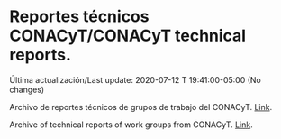 # Reportes técnicos CONACyT/CONACyT technical reports.

Última actualización/Last update: 2020-07-12 T 19:41:00-05:00 (No changes)

Archivo de reportes técnicos de grupos de trabajo del CONACyT. [Link](https://coronavirus.conacyt.mx/productos/index.html).

Archive of technical reports of work groups from CONACyT. [Link](https://coronavirus.conacyt.mx/productos/index.html).
